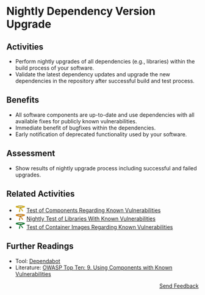 # Nightly Dependency Version Upgrade

## Activities

- Perform nightly upgrades of all dependencies (e.g., libraries) within the build process of your software.
- Validate the latest dependency updates and upgrade the new dependencies in the repository after successful build and test process.

## Benefits

- All software components are up-to-date and use dependencies with all available fixes for publicly known vulnerabilities.
- Immediate benefit of bugfixes within the dependencies.
- Early notification of deprecated functionality used by your software.

## Assessment

- Show results of nightly upgrade process including successful and failed upgrades.

## Related Activities

- [<img src="https://raw.githubusercontent.com/AppSecure-nrw/security-belts/assets/belt-img/02_security-belt-yellow.svg" width="25" />](#) [Test of Components Regarding Known Vulnerabilities](../yellow/test-of-components-regarding-known-vulnerabilities.md)
- [<img src="https://raw.githubusercontent.com/AppSecure-nrw/security-belts/assets/belt-img/03_security-belt-orange.svg" width="25" />](#) [Nightly Test of Libraries With Known Vulnerabilities](../orange/nightly-test-of-libraries-with-known-vulnerabilities.md)
- [<img src="https://raw.githubusercontent.com/AppSecure-nrw/security-belts/assets/belt-img/04_security-belt-green.svg" width="25" />](#) [Test of Container Images Regarding Known Vulnerabilities](../green/test-of-container-images-regarding-known-vulnerabilities.md)

## Further Readings

- Tool: [Dependabot](https://dependabot.com/)
- Literature: [OWASP Top Ten: 9. Using Components with Known Vulnerabilities](https://owasp.org/www-project-top-ten/2017/A9_2017-Using_Components_with_Known_Vulnerabilities)

<p align="right"><a href="https://www.surveymonkey.de/r/MNWNVRB">Send Feedback</a></p>
